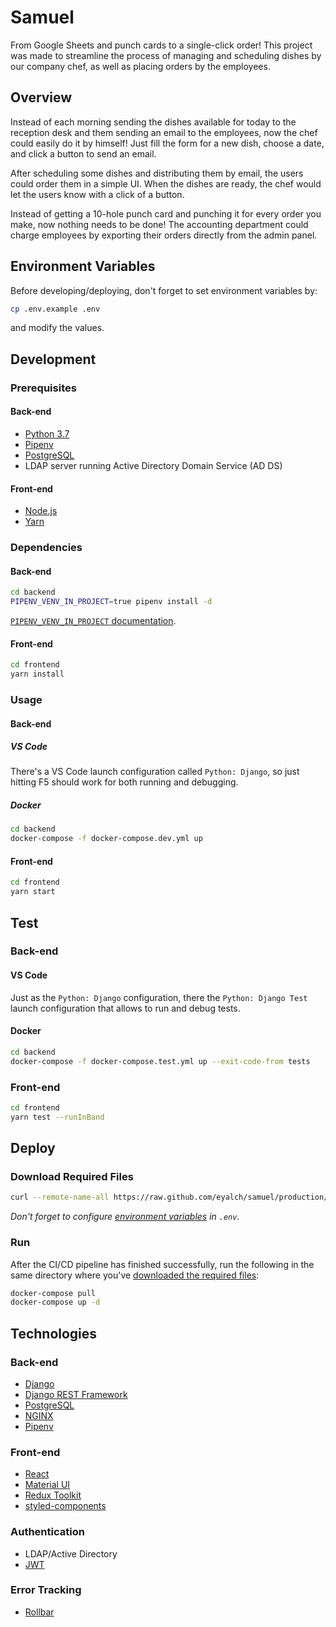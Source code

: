 # Samuel

From Google Sheets and punch cards to a single-click order! This project was made to streamline the process of managing and scheduling dishes by our company chef, as well as placing orders by the employees.

## Overview

Instead of each morning sending the dishes available for today to the reception desk and them sending an email to the employees, now the chef could easily do it by himself! Just fill the form for a new dish, choose a date, and click a button to send an email.

After scheduling some dishes and distributing them by email, the users could order them in a simple UI. When the dishes are ready, the chef would let the users know with a click of a button.

Instead of getting a 10-hole punch card and punching it for every order you make, now nothing needs to be done! The accounting department could charge employees by exporting their orders directly from the admin panel.

## Environment Variables

Before developing/deploying, don't forget to set environment variables by:

```sh
cp .env.example .env
```

and modify the values.

## Development

### Prerequisites

#### Back-end

- [Python 3.7](https://www.python.org/downloads/release/python-377/)
- [Pipenv](https://pipenv.kennethreitz.org/)
- [PostgreSQL](https://www.postgresql.org/)
- LDAP server running Active Directory Domain Service (AD DS)

#### Front-end

- [Node.js](https://nodejs.org/)
- [Yarn](https://classic.yarnpkg.com/en/)

### Dependencies

#### Back-end

```sh
cd backend
PIPENV_VENV_IN_PROJECT=true pipenv install -d
```

[`PIPENV_VENV_IN_PROJECT` documentation](https://pipenv.pypa.io/en/latest/advanced/#pipenv.environments.PIPENV_VENV_IN_PROJECT).

#### Front-end

```sh
cd frontend
yarn install
```

### Usage

#### Back-end

##### VS Code

There's a VS Code launch configuration called `Python: Django`, so just hitting F5 should work for both running and debugging.

##### Docker

```sh
cd backend
docker-compose -f docker-compose.dev.yml up
```

#### Front-end

```sh
cd frontend
yarn start
```

## Test

### Back-end

#### VS Code

Just as the `Python: Django` configuration, there the `Python: Django Test` launch configuration that allows to run and debug tests.

#### Docker

```sh
cd backend
docker-compose -f docker-compose.test.yml up --exit-code-from tests
```

### Front-end

```sh
cd frontend
yarn test --runInBand
```

## Deploy

### Download Required Files

```sh
curl --remote-name-all https://raw.github.com/eyalch/samuel/production/{docker-compose.yml,.env.example}
```

_Don't forget to configure [environment variables](#environment-variables) in `.env`._

### Run

After the CI/CD pipeline has finished successfully, run the following in the same directory where you've [downloaded the required files](#download-required-files):

```sh
docker-compose pull
docker-compose up -d
```

## Technologies

### Back-end

- [Django](https://www.djangoproject.com/)
- [Django REST Framework](https://www.django-rest-framework.org/)
- [PostgreSQL](https://www.postgresql.org/)
- [NGINX](https://www.nginx.com/)
- [Pipenv](https://pipenv.kennethreitz.org/)

### Front-end

- [React](https://reactjs.org/)
- [Material UI](https://material-ui.com/)
- [Redux Toolkit](https://redux-toolkit.js.org/)
- [styled-components](https://styled-components.com/)

### Authentication

- LDAP/Active Directory
- [JWT](https://jwt.io/)

### Error Tracking

- [Rollbar](https://rollbar.com/)
